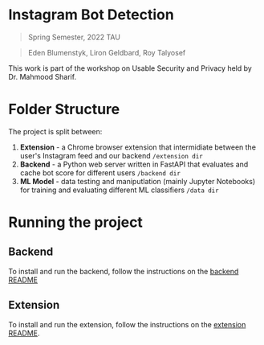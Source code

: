 # Instagram Bot Detection

> Spring Semester, 2022
> TAU

> Eden Blumenstyk, Liron Geldbard, Roy Talyosef



This work is part of the workshop on Usable Security and Privacy held by Dr. Mahmood Sharif.

# Folder Structure

The project is split between:
1. **Extension** - a Chrome browser extension that intermidiate between the user's Instagram feed and our backend `/extension dir`
1. **Backend** - a Python web server written in FastAPI that evaluates and cache bot score for different users `/backend dir`
1. **ML Model** - data testing and maniputlation (mainly Jupyter Notebooks) for training and evaluating different ML classifiers `/data dir`

# Running the project

## Backend

To install and run the backend, follow the instructions on the [backend README](./backend/README.md)

## Extension

To install and run the extension, follow the instructions on the [extension README](./extension/README.md).

